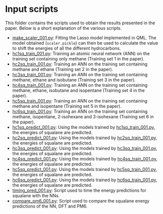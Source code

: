 # Input scripts

This folder contains the scripts used to obtain the results presented in the paper.
Below is a short explanation of the various scripts.

- [make_scaler_001.py](./make_scaler_001.py): Fitting the Lasso model implemented in QML. The model obtained (`scaler.pickle`) can then be used to calculate the value to shift the energies of all the different hydrocarbons.
- [hc1sq_train_001.py](./hc1sq_train_001.py): Training an atomic neural network (ANN) on the training set containing only methane (Training set 1 in the paper).
- [hc2sq_train_001.py](./hc2sq_train_001.py): Training an ANN on the training set containing methane and ethane (Training set 2 in the paper).
- [hc3sq_train_001.py](./hc3sq_train_001.py): Training an ANN on the training set containing methane, ethane  and isobutane (Training set 3 in the paper).
- [hc4sq_train_001.py](./hc4sq_train_001.py): Training an ANN on the training set containing methane, ethane, isobutane and isopentane (Training set 4 in the paper).
- [hc5sq_train_001.py](./hc5sq_train_001.py): Training an ANN on the training set containing methane and isopentane (Training set 5 in the paper).
- [hc6sq_train_001.py](./hc6sq_train_001.py): Training an ANN on the training set containing methane, isopentane, 2-isohexane and 3-isohexane (Training set 6 in the paper).
- [hc1sq_predict_001.py](./hc1sq_train_001.py): Using the models trained by [hc1sq_train_001.py](./hc1sq_train_001.py), the energies of squalane are predicted.
- [hc2sq_predict_001.py](./hc2sq_train_001.py): Using the models trained by [hc2sq_train_001.py](./hc2sq_train_001.py), the energies of squalane are predicted.
- [hc3sq_predict_001.py](./hc3sq_train_001.py): Using the models trained by [hc3sq_train_001.py](./hc3sq_train_001.py), the energies of squalane are predicted.
- [hc4sq_predict_001.py](./hc4sq_train_001.py): Using the models trained by [hc4sq_train_001.py](./hc4sq_train_001.py), the energies of squalane are predicted.
- [hc5sq_predict_001.py](./hc5sq_train_001.py): Using the models trained by [hc5sq_train_001.py](./hc5sq_train_001.py), the energies of squalane are predicted.
- [hc6sq_predict_001.py](./hc6sq_train_001.py): Using the models trained by [hc6sq_train_001.py](./hc6sq_train_001.py), the energies of squalane are predicted.
- [timing_pred_001.py](./timing_pred_001.py): Script used to time the energy predictions for squalane with the NNs.
- [compare_pm6_001.py](./compare_pm6_001.py): Script used to compare the squalane energy predictions of the NN, DFT and PM6.
